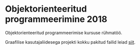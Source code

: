 # Objektorienteeritud programmeerimine 2018
Objektorienteeritud programmeerimise kursuse rühmatöö.

Graafilise kasutajaliidesega projekti kokku pakitud failid leiad [siit](https://github.com/hvirro/oop/Tootsi_Virro_Projekt.zip).
